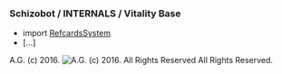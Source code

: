 ### Schizobot / INTERNALS / Vitality Base
* import [RefcardsSystem](https://github.com/antiface/Schizobot/tree/master/INTERNALS/ArtificialConscience/CritiqueModule/RefcardsSystem)
* [...]

A.G. (c) 2016. ![A.G. (c) 2016. All Rights Reserved](https://historiotheque.files.wordpress.com/2016/11/ag_signature_official_2015_50px_cropped.jpg) All Rights Reserved.
